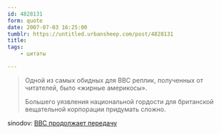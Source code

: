 ```yaml
---
id: 4828131
form: quote
date: 2007-07-03 16:25:00
tumblr: https://untitled.urbansheep.com/post/4828131
title: 
tags:
    - цитаты

---
```


<blockquote>
<p>Одной из самых обидных для BBC реплик, полученных от читателей, было «жирные америкосы».</p>

<p>Большего уязвления национальной гордости для британской вещательной корпорации придумать сложно.</p>
</blockquote>

sinodov: <a href="http://sinodov.livejournal.com/250205.html">BBC продолжает передачу</a>
